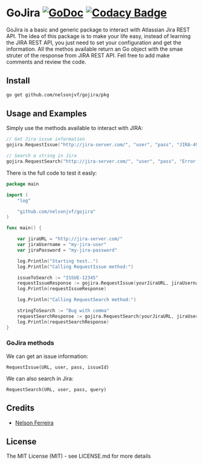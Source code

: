 # GoJira [![GoDoc](http://img.shields.io/badge/go-documentation-blue.svg?style=flat-square)](http://godoc.org/github.com/nelsonjvf/gojira/pkg) [![Codacy Badge](https://api.codacy.com/project/badge/Grade/2be417c6f1b046f998a514861e1f1d8b)](https://www.codacy.com/app/NelsonJVF/gojira?utm_source=github.com&amp;utm_medium=referral&amp;utm_content=NelsonJVF/gojira&amp;utm_campaign=Badge_Grade)

GoJira is a basic and generic package to interact with Atlassian Jira REST API.
The idea of this package is to make your life easy, instead of learning the JIRA REST API, you just need to set your configuration and get the information.
All the methos available return an Go object with the smae struter of the response from JIRA REST API.
Fell free to add make comments and review the code.

## Install

```bash
go get github.com/nelsonjvf/gojira/pkg
```

## Usage and Examples

Simply use the methods available to interact with JIRA:

```go
// Get Jira issue information
gojira.RequestIssue("http://jira-server.com/", "user", "pass", "JIRA-4968")

// Search a string in Jira
gojira.RequestSearch("http://jira-server.com/", "user", "pass", "Error on workspace")
```

There is the full code to test it easly:

```go
package main

import (
	"log"

	"github.com/nelsonjvf/gojira"
)

func main() {

	var jiraURL = "http://jira-server.com/"
	var jiraUsername = "my-jira-user"
	var jiraPassword = "my-jira-password"

	log.Println("Starting test..")
	log.Println("Calling RequestIssue method:")

	issueToSearch := "ISSUE-12345"
	requestIssueResponse := gojira.RequestIssue(yourJiraURL, jiraUsername, jiraPassword, issueToSearch)
	log.Println(requestIssueResponse)

	log.Println("Calling RequestSearch method:")

	stringToSearch := "Bug with comma"
	requestSearchResponse := gojira.RequestSearch(yourJiraURL, jiraUsername, jiraPassword, stringToSearch)
	log.Println(requestSearchResponse)
}
```

### GoJira methods

We can get an issue information:

```RequestIssue(URL, user, pass, issueId)```

We can also search in Jira:

```RequestSearch(URL, user, pass, query)```

## Credits

 * [Nelson Ferreira](https://github.com/nelsonjvf)

## License

The MIT License (MIT) - see LICENSE.md for more details

